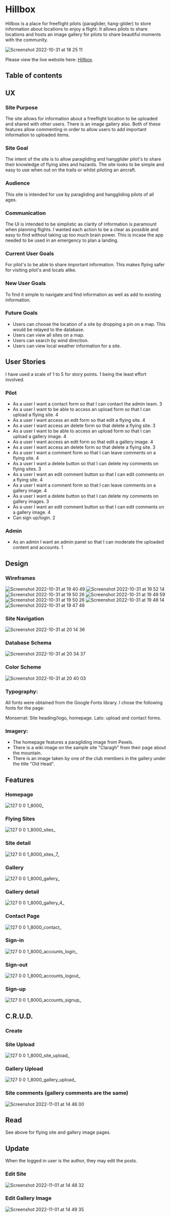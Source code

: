 # Hillbox
Hillbox is a place for freeflight pilots (paraglider, hang-glider) to store information about locations to enjoy a flight. It allows pilots to share locations and hosts an image gallery for pilots to share beautiful moments with the community.

![Screenshot 2022-10-31 at 18 25 11](https://user-images.githubusercontent.com/98256205/199082074-0a301637-4497-44d1-86f5-61fdce8cdaef.png)

Please view the live website here: [Hillbox](https://hillbox-pp4.herokuapp.com/ "Hillbox Homepage").

## Table of contents

## UX
### Site Purpose
The site allows for information about a freeflight location to be uploaded and shared with other users. There is an image gallery also. Both of these features allow commenting in order to allow users to add important information to uploaded items.

### Site Goal
The intent of the site is to allow paragliding and hangglider pilot's to share their knowledge of flying sites and hazards. The site looks to be simple and easy to use when out on the trails or whilst piloting an aircraft.

### Audience
This site is intended for use by paragliding and hanggliding pilots of all ages.

### Communication
The UI is intended to be simplistic as clarity of information is paramount when planning flights. I wanted each action to be a clear as possible and easy to find without taking up too much brain power. This is incase the app needed to be used in an emergency to plan a landing.

### Current User Goals
For pilot's to be able to share important information. This makes flying safer for visiting pilot's and locals alike.

### New User Goals
To find it simple to navigate and find information as well as add to existing information.

### Future Goals
- Users can choose the location of a site by dropping a pin on a map. This would be relayed to the database.
- Users can view all sites on a map. 
- Users can search by wind direction.
- Users can view local weather information for a site.

## User Stories
I have used a scale of 1 to 5 for story points. 1 being the least effort involved.

### Pilot 
- As a user I want a contact form so that I can contact the admin team. 3
- As a user I want to be able to access an upload form so that I can upload a flying site. 4
- As a user I want access an edit form so that edit a flying site. 4
- As a user I want access an delete form so that delete a flying site. 3
- As a user I want to be able to access an upload form so that I can upload a gallery image. 4
- As a user I want access an edit form so that edit a gallery image. 4
- As a user I want access an delete form so that delete a flying site. 3
- As a user I want a comment form so that I can leave comments on a flying site. 4
- As a user I want a delete button so that I can delete my comments on flying sites. 3
- As a user I want an edit comment button so that I can edit comments on a flying site. 4
- As a user I want a comment form so that I can leave comments on a gallery image. 4
- As a user I want a delete button so that I can delete my comments on gallery images. 3
- As a user I want an edit comment button so that I can edit comments on a gallery image. 4
- Can sign up/login. 2

### Admin
- As an admin I want an admin panel so that I can moderate the uploaded content and accounts. 1

## Design
### Wireframes
![Screenshot 2022-10-31 at 19 40 49](https://user-images.githubusercontent.com/98256205/199098676-8eec68d0-13ed-42dd-bd33-db191085ca8c.png)
![Screenshot 2022-10-31 at 19 52 14](https://user-images.githubusercontent.com/98256205/199098744-0482daf9-192b-4d20-ad0e-97cb07ed4cfa.png)
![Screenshot 2022-10-31 at 19 50 26](https://user-images.githubusercontent.com/98256205/199098748-a8fd436e-63bf-4368-a04b-e90445e5e930.png)
![Screenshot 2022-10-31 at 19 49 59](https://user-images.githubusercontent.com/98256205/199098750-db329711-089e-4995-abe2-f800f1e4ecfc.png)
![Screenshot 2022-10-31 at 19 50 26](https://user-images.githubusercontent.com/98256205/199098893-e3b23efd-6060-424c-ac08-caa9b4bf839e.png)
![Screenshot 2022-10-31 at 19 48 14](https://user-images.githubusercontent.com/98256205/199098896-89b9db9e-b344-4cde-83ba-24ee3a9314dc.png)
![Screenshot 2022-10-31 at 19 47 48](https://user-images.githubusercontent.com/98256205/199098899-bf88b105-f916-42fc-ba88-a842967c9e54.png)

### Site Navigation
![Screenshot 2022-10-31 at 20 14 36](https://user-images.githubusercontent.com/98256205/199101888-6c6888a0-eb62-43b9-8e41-c0cf62fa62a6.png)

### Database Schema
![Screenshot 2022-10-31 at 20 34 37](https://user-images.githubusercontent.com/98256205/199105261-70eaa53f-1f70-4d2a-8707-141dbcc1f00a.png)

### Color Scheme
![Screenshot 2022-10-31 at 20 40 03](https://user-images.githubusercontent.com/98256205/199106205-32e6aa31-5c54-4f68-a2e0-b5e718658aee.png)

### Typography:
All fonts were obtained from the Google Fonts library. I chose the following fonts for the page:

Monserrat: Site heading/logo, homepage.
Lato: upload and contact forms.

### Imagery:
- The homepage features a paragliding image from Pexels.
- There is a wiki image on the sample site "Claragh" from their page about the mountain.
- There is an image taken by one of the club members in the gallery under the title "Old Head".

## Features
### Homepage
![127 0 0 1_8000_](https://user-images.githubusercontent.com/98256205/199226713-d1d921d0-1425-4e39-86ca-c85ec9adb83f.png)

### Flying Sites
![127 0 0 1_8000_sites_](https://user-images.githubusercontent.com/98256205/199226892-9a2eb18e-9cdc-4618-ac06-0b98aa361cf6.png)

### Site detail
![127 0 0 1_8000_sites_7_](https://user-images.githubusercontent.com/98256205/199227016-3406cd4b-ba74-4d1f-a255-984113d44687.png)

### Gallery
![127 0 0 1_8000_gallery_](https://user-images.githubusercontent.com/98256205/199227084-f6a7926a-f5d7-4ae0-8101-e5171f85017d.png)

### Gallery detail
![127 0 0 1_8000_gallery_4_](https://user-images.githubusercontent.com/98256205/199227176-69d89251-4538-4796-a477-53634bfcd7ec.png)

### Contact Page
![127 0 0 1_8000_contact_](https://user-images.githubusercontent.com/98256205/199227280-779d8fc7-f226-43ed-b2e0-0e258a2710f7.png)

### Sign-in
![127 0 0 1_8000_accounts_login_](https://user-images.githubusercontent.com/98256205/199227390-e8823f99-ab77-4bfb-aa12-0a58b7259b55.png)

### Sign-out
![127 0 0 1_8000_accounts_logout_](https://user-images.githubusercontent.com/98256205/199227701-1fa01702-47e1-4ac6-9b31-a7975ffcd82b.png)

### Sign-up
![127 0 0 1_8000_accounts_signup_](https://user-images.githubusercontent.com/98256205/199227834-a5a9ba07-2a7c-47f3-a20e-fecd532b1f64.png)

## C.R.U.D.
### Create
### Site Upload
![127 0 0 1_8000_site_upload_](https://user-images.githubusercontent.com/98256205/199229097-2ffdf722-30c7-44f7-9114-b95ed4863df6.png)

### Gallery Upload
![127 0 0 1_8000_gallery_upload_](https://user-images.githubusercontent.com/98256205/199261093-f8a7b93b-82d5-4fc9-89ff-d08e2ffac493.png)

### Site comments (gallery comments are the same)
![Screenshot 2022-11-01 at 14 46 00](https://user-images.githubusercontent.com/98256205/199261707-a1209873-aa8a-4f2a-baf6-c780780030b6.png)

## Read
See above for flying site and gallery image pages.

## Update
When the logged in user is the author, they may edit the posts.

### Edit Site
![Screenshot 2022-11-01 at 14 48 32](https://user-images.githubusercontent.com/98256205/199262261-bdab8af1-b086-46be-b31c-d9172a11c1f3.png)

### Edit Gallery Image
![Screenshot 2022-11-01 at 14 49 35](https://user-images.githubusercontent.com/98256205/199262434-9df72544-fd66-41ad-971d-ae67d3ad6d1a.png)

 








